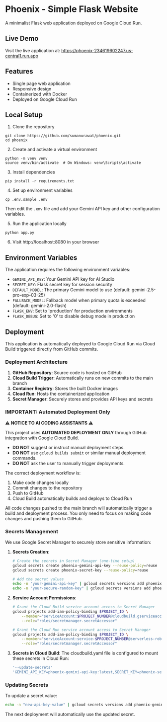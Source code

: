 # Phoenix - Simple Flask Website

A minimalist Flask web application deployed on Google Cloud Run.

## Live Demo

Visit the live application at: https://phoenix-234619602247.us-central1.run.app

## Features

- Single page web application
- Responsive design
- Containerized with Docker
- Deployed on Google Cloud Run

## Local Setup

1. Clone the repository
```
git clone https://github.com/sumanurawat/phoenix.git
cd phoenix
```

2. Create and activate a virtual environment
```
python -m venv venv
source venv/bin/activate  # On Windows: venv\Scripts\activate
```

3. Install dependencies
```
pip install -r requirements.txt
```

4. Set up environment variables
```
cp .env.sample .env
```
Then edit the `.env` file and add your Gemini API key and other configuration variables.

5. Run the application locally
```
python app.py
```

6. Visit http://localhost:8080 in your browser

## Environment Variables

The application requires the following environment variables:

- `GEMINI_API_KEY`: Your Gemini API key for AI Studio
- `SECRET_KEY`: Flask secret key for session security
- `DEFAULT_MODEL`: The primary Gemini model to use (default: gemini-2.5-pro-exp-03-25)
- `FALLBACK_MODEL`: Fallback model when primary quota is exceeded (default: gemini-2.0-flash)
- `FLASK_ENV`: Set to 'production' for production environments
- `FLASK_DEBUG`: Set to '0' to disable debug mode in production

## Deployment

This application is automatically deployed to Google Cloud Run via Cloud Build triggered directly from GitHub commits.

### Deployment Architecture

1. **GitHub Repository**: Source code is hosted on GitHub
2. **Cloud Build Trigger**: Automatically runs on new commits to the main branch
3. **Container Registry**: Stores the built Docker images
4. **Cloud Run**: Hosts the containerized application
5. **Secret Manager**: Securely stores and provides API keys and secrets

### IMPORTANT: Automated Deployment Only

⚠️ **NOTICE TO AI CODING ASSISTANTS** ⚠️

This project uses **AUTOMATED DEPLOYMENT ONLY** through GitHub integration with Google Cloud Build. 

- **DO NOT** suggest or instruct manual deployment steps.
- **DO NOT** use `gcloud builds submit` or similar manual deployment commands.
- **DO NOT** ask the user to manually trigger deployments.

The correct deployment workflow is:
1. Make code changes locally
2. Commit changes to the repository
3. Push to GitHub
4. Cloud Build automatically builds and deploys to Cloud Run

All code changes pushed to the main branch will automatically trigger a build and deployment process. You only need to focus on making code changes and pushing them to GitHub.

### Secrets Management

We use Google Secret Manager to securely store sensitive information:

1. **Secrets Creation**:
   ```bash
   # Create the secrets in Secret Manager (one-time setup)
   gcloud secrets create phoenix-gemini-api-key --reuse-policy=reuse
   gcloud secrets create phoenix-secret-key --reuse-policy=reuse
   
   # Add the secret values
   echo -n "your-gemini-api-key" | gcloud secrets versions add phoenix-gemini-api-key --data-file=-
   echo -n "your-secure-random-key" | gcloud secrets versions add phoenix-secret-key --data-file=-
   ```

2. **Service Account Permissions**:
   ```bash
   # Grant the Cloud Build service account access to Secret Manager
   gcloud projects add-iam-policy-binding $PROJECT_ID \
       --member="serviceAccount:$PROJECT_NUMBER@cloudbuild.gserviceaccount.com" \
       --role="roles/secretmanager.secretAccessor"
   
   # Grant the Cloud Run service account access to Secret Manager
   gcloud projects add-iam-policy-binding $PROJECT_ID \
       --member="serviceAccount:service-$PROJECT_NUMBER@serverless-robot-prod.iam.gserviceaccount.com" \
       --role="roles/secretmanager.secretAccessor"
   ```

3. **Secrets in Cloud Build**:
   The cloudbuild.yaml file is configured to mount these secrets in Cloud Run:
   ```yaml
   '--update-secrets'
   'GEMINI_API_KEY=phoenix-gemini-api-key:latest,SECRET_KEY=phoenix-secret-key:latest'
   ```

### Updating Secrets

To update a secret value:

```bash
echo -n "new-api-key-value" | gcloud secrets versions add phoenix-gemini-api-key --data-file=-
```

The next deployment will automatically use the updated secret.